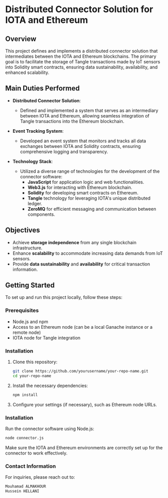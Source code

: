 # Distributed Connector Solution for IOTA and Ethereum

## Overview

This project defines and implements a distributed connector solution that intermediates between the IOTA and Ethereum blockchains. The primary goal is to facilitate the storage of Tangle transactions made by IoT sensors into Solidity smart contracts, ensuring data sustainability, availability, and enhanced scalability.

## Main Duties Performed

- **Distributed Connector Solution**: 
  - Defined and implemented a system that serves as an intermediary between IOTA and Ethereum, allowing seamless integration of Tangle transactions into the Ethereum blockchain.

- **Event Tracking System**: 
  - Developed an event system that monitors and tracks all data exchanges between IOTA and Solidity contracts, ensuring comprehensive logging and transparency.

- **Technology Stack**:
  - Utilized a diverse range of technologies for the development of the connector software:
    - **JavaScript** for application logic and web functionalities.
    - **Web3.js** for interacting with Ethereum blockchain.
    - **Solidity** for developing smart contracts on Ethereum.
    - **Tangle** technology for leveraging IOTA's unique distributed ledger.
    - **ZeroMQ** for efficient messaging and communication between components.

## Objectives

- Achieve **storage independence** from any single blockchain infrastructure.
- Enhance **scalability** to accommodate increasing data demands from IoT sensors.
- Provide **data sustainability** and **availability** for critical transaction information.

## Getting Started

To set up and run this project locally, follow these steps:

### Prerequisites

- Node.js and npm
- Access to an Ethereum node (can be a local Ganache instance or a remote node)
- IOTA node for Tangle integration

### Installation

1. Clone this repository:
   ```bash
   git clone https://github.com/yourusername/your-repo-name.git
   cd your-repo-name
   ```
2. Install the necessary dependencies:
   ```bash
   npm install
   ```
3. Configure your settings (if necessary), such as Ethereum node URLs.

### Installation
Run the connector software using Node.js:
  ```bash
node connector.js
```
Make sure the IOTA and Ethereum environments are correctly set up for the connector to work effectively.

### Contact Information
For inquiries, please reach out to:
 ```bash
Mouhamad ALMAKHOUR 
Hussein HELLANI
```






   ```

